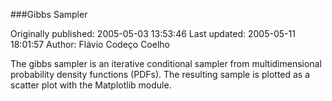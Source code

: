 ###Gibbs Sampler

Originally published: 2005-05-03 13:53:46
Last updated: 2005-05-11 18:01:57
Author: Flávio Codeço Coelho

The gibbs sampler is an iterative conditional sampler from multidimensional probability density functions (PDFs). The resulting sample is plotted as a scatter plot with the Matplotlib module.